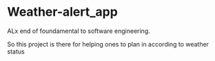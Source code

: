 # Weather-alert_app
ALx end of foundamental to software engineering.

So this project is there for helping ones to plan in according to weather status 
